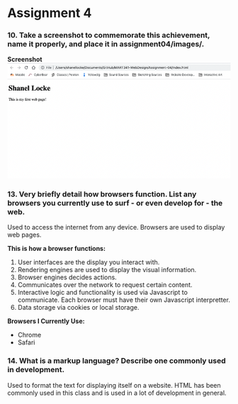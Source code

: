 # **Assignment 4**

### 10. Take a screenshot to commemorate this achievement, name it properly, and place it in assignment04/images/.
**Screenshot**
![Screenshot](./images/MyFirstWebPage.png)

### 13. Very briefly detail how browsers function. List any browsers you currently use to surf - or even develop for - the web.
Used to access the internet from any device. Browsers are used to display web pages.

**This is how a browser functions:**
1. User interfaces are the display you interact with.
2. Rendering engines are used to display the visual information.
3. Browser engines decides actions.
4. Communicates over the network to request certain content.
5. Interactive logic and functionality is used via Javascript to communicate.  Each browser must have their own Javascript interpretter.
6. Data storage via cookies or local storage.

**Browsers I Currently Use:**
* Chrome
* Safari

### 14. What is a markup language? Describe one commonly used in development.
Used to format the text for displaying itself on a website.  HTML has been commonly used in this class and is used in a lot of development in general.
